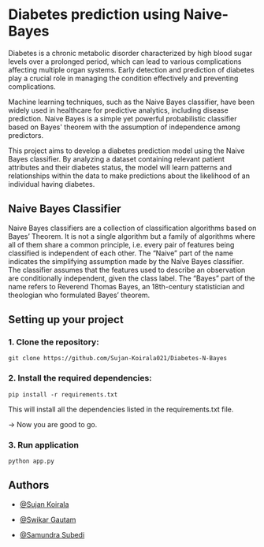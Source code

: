# Diabetes prediction using Naive-Bayes

Diabetes is a chronic metabolic disorder characterized by high blood sugar levels over a prolonged period, which can lead to various complications affecting multiple organ systems. Early detection and prediction of diabetes play a crucial role in managing the condition effectively and preventing complications.

Machine learning techniques, such as the Naive Bayes classifier, have been widely used in healthcare for predictive analytics, including disease prediction. Naive Bayes is a simple yet powerful probabilistic classifier based on Bayes' theorem with the assumption of independence among predictors.

This project aims to develop a diabetes prediction model using the Naive Bayes classifier. By analyzing a dataset containing relevant patient attributes and their diabetes status, the model will learn patterns and relationships within the data to make predictions about the likelihood of an individual having diabetes.

## Naive Bayes Classifier
Naive Bayes classifiers are a collection of classification algorithms based on Bayes’ Theorem. It is not a single algorithm but a family of algorithms where all of them share a common principle, i.e. every pair of features being classified is independent of each other. 
The “Naive” part of the name indicates the simplifying assumption made by the Naïve Bayes classifier. The classifier assumes that the features used to describe an observation are conditionally independent, given the class label. The “Bayes” part of the name refers to Reverend Thomas Bayes, an 18th-century statistician and theologian who formulated Bayes’ theorem.

## Setting up your project
### 1. Clone the repository:
```
git clone https://github.com/Sujan-Koirala021/Diabetes-N-Bayes
````



### 2. Install the required dependencies:
```pip install -r requirements.txt```

This will install all the dependencies listed in the requirements.txt file.

-> Now you are good to go.

### 3. Run application
```python app.py```


## Authors

 - [@Sujan Koirala](https://github.com/Sujan-Koirala021)
   
 - [@Swikar Gautam](https://github.com/SwikarGautam)

 - [@Samundra Subedi](https://github.com/Samundra-Subedi)

